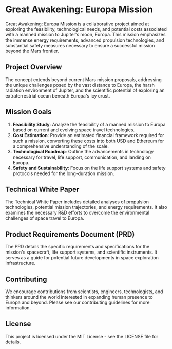 # Great Awakening: Europa Mission

Great Awakening: Europa Mission is a collaborative project aimed at exploring the feasibility, technological needs, and potential costs associated with a manned mission to Jupiter's moon, Europa. This mission emphasizes the immense energy requirements, advanced propulsion technologies, and substantial safety measures necessary to ensure a successful mission beyond the Mars frontier.

## Project Overview

The concept extends beyond current Mars mission proposals, addressing the unique challenges posed by the vast distance to Europa, the harsh radiation environment of Jupiter, and the scientific potential of exploring an extraterrestrial ocean beneath Europa's icy crust.

## Mission Goals

1. **Feasibility Study**: Analyze the feasibility of a manned mission to Europa based on current and evolving space travel technologies.
2. **Cost Estimation**: Provide an estimated financial framework required for such a mission, converting these costs into both USD and Ethereum for a comprehensive understanding of the scale.
3. **Technological Roadmap**: Outline the advancements in technology necessary for travel, life support, communication, and landing on Europa.
4. **Safety and Sustainability**: Focus on the life support systems and safety protocols needed for the long-duration mission.

## Technical White Paper

The Technical White Paper includes detailed analyses of propulsion technologies, potential mission trajectories, and energy requirements. It also examines the necessary R&D efforts to overcome the environmental challenges of space travel to Europa.

## Product Requirements Document (PRD)

The PRD details the specific requirements and specifications for the mission's spacecraft, life support systems, and scientific instruments. It serves as a guide for potential future developments in space exploration infrastructure.

## Contributing

We encourage contributions from scientists, engineers, technologists, and thinkers around the world interested in expanding human presence to Europa and beyond. Please see our contributing guidelines for more information.

## License

This project is licensed under the MIT License - see the LICENSE file for details.
